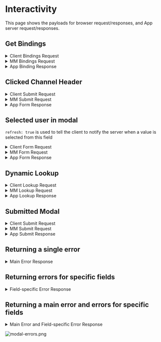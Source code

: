 # Interactivity

This page shows the payloads for browser request/responses, and App server request/responses.

## Get Bindings

<details><summary>Client Bindings Request</summary>

`GET` /plugins/com.mattermost.apps/api/v1/bindings?user_id=ws4o4macctyn5ko8uhkkxmgfur&channel_id=qphz13bzbf8c7j778tdnaw3huc&scope=webapp

</details>

<details><summary>MM Bindings Request</summary>
POST /plugins/com.mattermost.apps/example/hello/bindings

```json
{
    "path": "/bindings",
    "context": {
        "app_id": "helloworld",
        "bot_user_id": "i4wzxbk1hbbufq8rnecso96oxr",
        "acting_user_id": "81bqom3kjjbo7bcjcnzs6dc8uh",
        "user_id": "81bqom3kjjbo7bcjcnzs6dc8uh",
        "team_id": "",
        "channel_id": "ytqokpzzcinszf7ywrbdfitusw",
        "mattermost_site_url": "http://localhost:8065",
        "user_agent": "webapp",
        "bot_access_token": "gcn6r3ac178zbxwiw5pc38e8zc"
    }
}
```
</details>

<details><summary>App Binding Response</summary>

```json
{
    "type": "ok",
    "data": [
        {
            "location": "/channel_header",
            "bindings": [
                {
                    "location": "send-button",
                    "icon": "http://localhost:8080/static/icon.png",
                    "label": "send hello message",
                    "call": {
                        "path": "/send-modal"
                    }
                }
            ]
        },
        {
            "location": "/post_menu",
            "bindings": [
                {
                    "location": "send-button",
                    "icon": "http://localhost:8080/static/icon.png",
                    "label": "send hello message",
                    "call": {
                        "path": "/send",
                        "expand": {
                            "post": "all"
                        }
                    }
                }
            ]
        },
        {
            "location": "/command",
            "bindings": [
                {
                    "icon": "http://localhost:8080/static/icon.png",
                    "description": "Hello World app",
                    "hint": "[send]",
                    "bindings": [
                        {
                            "location": "send",
                            "label": "send",
                            "call": {
                                "path": "/send-modal"
                            }
                        }
                    ]
                }
            ]
        }
    ]
}
```
</details>

## Clicked Channel Header

<details><summary>Client Submit Request</summary>

POST /plugins/com.mattermost.apps/api/v1/call

```json
{
    "path": "/send-modal/submit",
    "context": {
        "app_id": "helloworld",
        "location": "send-button",
        "channel_id": "ytqokpzzcinszf7ywrbdfitusw",
        "team_id": "t35b8k7hginoujwn76tfatue5e",
        "user_agent": "webapp"
    },
    "expand": {}
}
```

</details>

<details><summary>MM Submit Request</summary>

POST /plugins/com.mattermost.apps/example/hello/send-modal/submit
```json
{
    "path": "/send-modal/submit",
    "expand": {},
    "context": {
        "app_id": "helloworld",
        "location": "send-button",
        "bot_user_id": "i4wzxbk1hbbufq8rnecso96oxr",
        "acting_user_id": "81bqom3kjjbo7bcjcnzs6dc8uh",
        "team_id": "t35b8k7hginoujwn76tfatue5e",
        "channel_id": "ytqokpzzcinszf7ywrbdfitusw",
        "mattermost_site_url": "http://localhost:8065",
        "user_agent": "webapp",
        "bot_access_token": "sqo3nwt377ys3co78jzye3cwmw"
    }
}
```

</details>

<details><summary>App Form Response</summary>

```json
{
    "type": "form",
    "form": {
        "title": "Hello, world!",
        "icon": "http://localhost:8080/static/icon.png",
        "fields": [
            {
                "type": "text",
                "name": "message",
                "label": "message"
            },
            {
                "type": "user",
                "name": "user",
                "label": "user",
                "refresh": true
            },
            {
                "type": "dynamic_select",
                "name": "lookup",
                "label": "lookup"
            }
        ],
        "call": {
            "path": "/send"
        }
    }
}
```

</details>

## Selected user in modal

`refresh: true` is used to tell the client to notify the server when a value is selected from this field

<details><summary>Client Form Request</summary>

POST /plugins/com.mattermost.apps/api/v1/call

```json
{
    "path": "/send/form",
    "expand": {},
    "values": {
        "message": "This is great!",
        "user": {
            "label": "mickmister",
            "value": "81bqom3kjjbo7bcjcnzs6dc8uh"
        }
    },
    "context": {
        "app_id": "helloworld",
        "location": "/command",
        "bot_user_id": "i4wzxbk1hbbufq8rnecso96oxr",
        "acting_user_id": "81bqom3kjjbo7bcjcnzs6dc8uh",
        "team_id": "t35b8k7hginoujwn76tfatue5e",
        "channel_id": "f45uwdqsejdnzjtyy19ysqr44w",
        "mattermost_site_url": "http://localhost:8065",
        "user_agent": "webapp",
        "bot_access_token": "gcn6r3ac178zbxwiw5pc38e8zc"
    },
    "raw_command": "/helloworld send",
    "selected_field": "user"
}
```

</details>

<details><summary>MM Form Request</summary>

POST /plugins/com.mattermost.apps/hello/send/form

```json
{
    "path": "/send/form",
    "expand": {},
    "values": {
        "message": "This is great!",
        "user": {
            "label": "mickmister",
            "value": "81bqom3kjjbo7bcjcnzs6dc8uh"
        }
    },
    "context": {
        "app_id": "helloworld",
        "location": "/command",
        "bot_user_id": "i4wzxbk1hbbufq8rnecso96oxr",
        "acting_user_id": "81bqom3kjjbo7bcjcnzs6dc8uh",
        "team_id": "t35b8k7hginoujwn76tfatue5e",
        "channel_id": "f45uwdqsejdnzjtyy19ysqr44w",
        "mattermost_site_url": "http://localhost:8065",
        "user_agent": "webapp",
        "bot_access_token": "gcn6r3ac178zbxwiw5pc38e8zc"
    },
    "raw_command": "/helloworld send",
    "selected_field": "user"
}
```

</details>

<details><summary>App Form Response</summary>

```json
{
    "type": "form",
    "form": {
        "title": "Hello, world!",
        "icon": "http://localhost:8080/static/icon.png",
        "fields": [
            {
				"type": "text",
				"name": "message",
				"label": "message"
			},
			{
				"type": "user",
				"name": "user",
				"label": "user",
				"refresh": true
			},
			{
				"type": "dynamic_select",
				"name": "lookup",
				"label": "lookup"
			}
        ],
        "call": {
            "path": "/send"
        }
    }
}
```

</details>

## Dynamic Lookup

<details><summary>Client Lookup Request</summary>

POST /plugins/com.mattermost.apps/api/v1/call

```json
{
    "path": "/send/lookup",
    "context": {
        "app_id": "helloworld",
        "location": "/command",
        "root_id": "",
        "channel_id": "f45uwdqsejdnzjtyy19ysqr44w",
        "team_id": "t35b8k7hginoujwn76tfatue5e",
        "user_agent": "webapp"
    },
    "values": {
        "message": null,
        "user": null,
        "lookup": {
            "icon_data": "",
            "label": "Option 1",
            "value": "option1"
        }
    },
    "expand": {},
    "raw_command": "/helloworld send",
    "query": "o",
    "selected_field": "lookup"
}
```

</details>

<details><summary>MM Lookup Request</summary>

POST /plugins/com.mattermost.apps/example/hello/send/lookup

```json
{
    "path": "/send/lookup",
    "expand": {},
    "values": {
        "lookup": {
            "icon_data": "",
            "label": "Option 1",
            "value": "option1"
        },
        "message": null,
        "user": null
    },
    "context": {
        "app_id": "helloworld",
        "location": "/command",
        "bot_user_id": "i4wzxbk1hbbufq8rnecso96oxr",
        "acting_user_id": "81bqom3kjjbo7bcjcnzs6dc8uh",
        "team_id": "t35b8k7hginoujwn76tfatue5e",
        "channel_id": "f45uwdqsejdnzjtyy19ysqr44w",
        "mattermost_site_url": "http://localhost:8065",
        "user_agent": "webapp",
        "bot_access_token": "gcn6r3ac178zbxwiw5pc38e8zc"
    },
    "raw_command": "/helloworld send",
    "selected_field": "lookup",
    "query": "o"
}
```

</details>

<details><summary>App Lookup Response</summary>

```json
{
    "type": "ok",
    "data": {
        "items": [
            {
                "label": "Option 1",
                "value": "option1",
                "icon_data": ""
            },
            {
                "label": "Option 2",
                "value": "option2",
                "icon_data": ""
            }
        ]
    }
}
```

</details>

## Submitted Modal

<details><summary>Client Submit Request</summary>

POST /plugins/com.mattermost.apps/api/v1/call
```json
{
    "path": "/send/submit",
    "context": {
        "app_id": "helloworld",
        "location": "/command",
        "root_id": "",
        "channel_id": "qxb1zg7eqjn1ixwuwhwtgmt55o",
        "team_id": "t35b8k7hginoujwn76tfatue5e",
        "user_agent": "webapp"
    },
    "values": {
        "message": "the message",
        "user": {
            "label": "mickmister",
            "value": "81bqom3kjjbo7bcjcnzs6dc8uh"
        },
        "lookup": {
            "icon_data": "",
            "label": "Option 1",
            "value": "option1"
        }
    },
    "expand": {},
    "raw_command": "/helloworld send"
}
```

</details>

<details><summary>MM Submit Request</summary>

POST /plugins/com.mattermost.apps/example/hello/send/submit

```json
{
    "path": "/send/submit",
    "expand": {},
    "values": {
        "lookup": {
            "icon_data": "",
            "label": "Option 1",
            "value": "option1"
        },
        "message": "the message",
        "user": {
            "label": "mickmister",
            "value": "81bqom3kjjbo7bcjcnzs6dc8uh"
        }
    },
    "context": {
        "app_id": "helloworld",
        "location": "/command",
        "bot_user_id": "i4wzxbk1hbbufq8rnecso96oxr",
        "acting_user_id": "81bqom3kjjbo7bcjcnzs6dc8uh",
        "team_id": "t35b8k7hginoujwn76tfatue5e",
        "channel_id": "qxb1zg7eqjn1ixwuwhwtgmt55o",
        "mattermost_site_url": "http://localhost:8065",
        "user_agent": "webapp",
        "bot_access_token": "gcn6r3ac178zbxwiw5pc38e8zc"
    },
    "raw_command": "/helloworld send"
}
```

</details>

<details><summary>App Submit Response</summary>

```json
{
    "type":"ok",
    "markdown":"Sent survey to mickmister."
}
```

</details>

## Returning a single error

<details><summary>Main Error Response</summary>

```json
{
    "type":"error",
    "error":"This is the error."
}
```

</details>

## Returning errors for specific fields

<details><summary>Field-specific Error Response</summary>

```json
{
    "type":"error",
    "data": {
        "errors":{
            "somefield": "This field seems to have an invalid value."
        }
    }
}
```

</details>

## Returning a main error and errors for specific fields

<details><summary>Main Error and Field-specific Error Response</summary>

```json
{
    "type":"error",
    "error":"This is the error.",
    "data": {
        "errors":{
            "somefield": "This field seems to have an invalid value."
        }
    }
}
```

</details>

![modal-errors.png](https://user-images.githubusercontent.com/6913320/112268885-0722f000-8c4e-11eb-9ad1-2874e89049cd.png)
